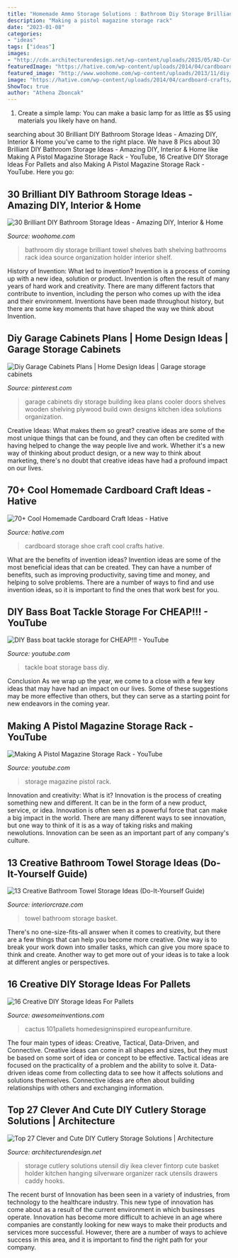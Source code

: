 ```yaml
---
title: "Homemade Ammo Storage Solutions : Bathroom Diy Storage Brilliant Towel Shelves Bath Shelving Bathrooms Rack Idea Source Organization Holder Interior Shelf"
description: "Making a pistol magazine storage rack"
date: "2023-01-08"
categories:
- "ideas"
tags: ["ideas"]
images:
- "http://cdn.architecturendesign.net/wp-content/uploads/2015/05/AD-Cutlery-Storage-Ideas-17.jpg"
featuredImage: "https://hative.com/wp-content/uploads/2014/04/cardboard-crafts/13-cardboard-shoe-storage.jpg"
featured_image: "http://www.woohome.com/wp-content/uploads/2013/11/diy-bathroom-storage-ideas-7.jpg"
image: "https://hative.com/wp-content/uploads/2014/04/cardboard-crafts/13-cardboard-shoe-storage.jpg"
ShowToc: true
author: "Athena Zboncak"
---
```



1. Create a simple lamp: You can make a basic lamp for as little as $5 using materials you likely have on hand.

	

		
searching about 30 Brilliant DIY Bathroom Storage Ideas - Amazing DIY, Interior &amp; Home you've came to the right place. We have 8 Pics about 30 Brilliant DIY Bathroom Storage Ideas - Amazing DIY, Interior &amp; Home like Making A Pistol Magazine Storage Rack - YouTube, 16 Creative DIY Storage Ideas For Pallets and also Making A Pistol Magazine Storage Rack - YouTube. Here you go:
		
    
## 30 Brilliant DIY Bathroom Storage Ideas - Amazing DIY, Interior &amp; Home

<img loading=lazy src="http://www.woohome.com/wp-content/uploads/2013/11/diy-bathroom-storage-ideas-7.jpg" onerror="this.onerror=null;this.src='https://tse1.mm.bing.net/th?id=OIP.SWMV8u34vxFvanTNIgEJhQHaNK&amp;pid=15.1';" alt="30 Brilliant DIY Bathroom Storage Ideas - Amazing DIY, Interior &amp; Home">

_Source: woohome.com_

>bathroom diy storage brilliant towel shelves bath shelving bathrooms rack idea source organization holder interior shelf. 

	

History of Invention: What led to invention?
Invention is a process of coming up with a new idea, solution or product. Invention is often the result of many years of hard work and creativity. There are many different factors that contribute to invention, including the person who comes up with the idea and their environment. Inventions have been made throughout history, but there are some key moments that have shaped the way we think about Invention.

    
## Diy Garage Cabinets Plans | Home Design Ideas | Garage Storage Cabinets

<img loading=lazy src="https://i.pinimg.com/736x/27/fb/05/27fb051c482c9349073741c86aeee665--wall-storage-cabinets-plywood-cabinets-garage.jpg" onerror="this.onerror=null;this.src='https://tse3.mm.bing.net/th?id=OIP.Zunntj7eUgrqOtU5ZPJFNwHaFO&amp;pid=15.1';" alt="Diy Garage Cabinets Plans | Home Design Ideas | Garage storage cabinets">

_Source: pinterest.com_

>garage cabinets diy storage building ikea plans cooler doors shelves wooden shelving plywood build own designs kitchen idea solutions organization. 

	

Creative Ideas: What makes them so great?
creative ideas are some of the most unique things that can be found, and they can often be credited with having helped to change the way people live and work. Whether it's a new way of thinking about product design, or a new way to think about marketing, there's no doubt that creative ideas have had a profound impact on our lives.

    
## 70+ Cool Homemade Cardboard Craft Ideas - Hative

<img loading=lazy src="https://hative.com/wp-content/uploads/2014/04/cardboard-crafts/13-cardboard-shoe-storage.jpg" onerror="this.onerror=null;this.src='https://tse2.mm.bing.net/th?id=OIP.9Pa96wJwxVCW1WZjrLNPSAHaI0&amp;pid=15.1';" alt="70+ Cool Homemade Cardboard Craft Ideas - Hative">

_Source: hative.com_

>cardboard storage shoe craft cool crafts hative. 

	

What are the benefits of invention ideas?
Invention ideas are some of the most beneficial ideas that can be created. They can have a number of benefits, such as improving productivity, saving time and money, and helping to solve problems. There are a number of ways to find and use invention ideas, so it is important to find the ones that work best for you.

    
## DIY Bass Boat Tackle Storage For CHEAP!!! - YouTube

<img loading=lazy src="https://i.ytimg.com/vi/j-9UCfWqNw4/maxresdefault.jpg" onerror="this.onerror=null;this.src='https://tse4.mm.bing.net/th?id=OIP.0zfnluzNPiNyBoc8BpI_TQHaEK&amp;pid=15.1';" alt="DIY Bass boat tackle storage for CHEAP!!! - YouTube">

_Source: youtube.com_

>tackle boat storage bass diy. 

	

Conclusion
As we wrap up the year, we come to a close with a few key ideas that may have had an impact on our lives. Some of these suggestions may be more effective than others, but they can serve as a starting point for new endeavors in the coming year.

    
## Making A Pistol Magazine Storage Rack - YouTube

<img loading=lazy src="http://i.ytimg.com/vi/1c0zbf5gM44/maxresdefault.jpg" onerror="this.onerror=null;this.src='https://tse3.mm.bing.net/th?id=OIP.13xWKhPHhExL9cDwobP3gwHaEK&amp;pid=15.1';" alt="Making A Pistol Magazine Storage Rack - YouTube">

_Source: youtube.com_

>storage magazine pistol rack. 

	

Innovation and creativity: What is it?
Innovation is the process of creating something new and different. It can be in the form of a new product, service, or idea. Innovation is often seen as a powerful force that can make a big impact in the world. There are many different ways to see innovation, but one way to think of it is as a way of taking risks and making newolutions. Innovation can be seen as an important part of any company's culture.

    
## 13 Creative Bathroom Towel Storage Ideas (Do-It-Yourself Guide)

<img loading=lazy src="https://interiorcraze.com/wp-content/uploads/2020/07/bathroom-towel-storage8-e1593692352317.jpg" onerror="this.onerror=null;this.src='https://tse4.mm.bing.net/th?id=OIP.Ft1DYCA1KJejVxxmqyf9DQHaKN&amp;pid=15.1';" alt="13 Creative Bathroom Towel Storage Ideas (Do-It-Yourself Guide)">

_Source: interiorcraze.com_

>towel bathroom storage basket. 

	

There's no one-size-fits-all answer when it comes to creativity, but there are a few things that can help you become more creative. One way is to break your work down into smaller tasks, which can give you more space to think and create. Another way to get more out of your ideas is to take a look at different angles or perspectives.

    
## 16 Creative DIY Storage Ideas For Pallets

<img loading=lazy src="https://www.awesomeinventions.com/wp-content/uploads/2014/12/cactus-display-pallet.jpg" onerror="this.onerror=null;this.src='https://tse1.mm.bing.net/th?id=OIP.I1Gz7A9SnREro7EQUFEfdQHaJ3&amp;pid=15.1';" alt="16 Creative DIY Storage Ideas For Pallets">

_Source: awesomeinventions.com_

>cactus 101pallets homedesigninspired europeanfurniture. 

	

The four main types of ideas: Creative, Tactical, Data-Driven, and Connective.
Creative ideas can come in all shapes and sizes, but they must be based on some sort of idea or concept to be effective. Tactical ideas are focused on the practicality of a problem and the ability to solve it. Data-driven ideas come from collecting data to see how it affects solutions and solutions themselves. Connective ideas are often about building relationships with others and exchanging information.

    
## Top 27 Clever And Cute DIY Cutlery Storage Solutions | Architecture

<img loading=lazy src="http://cdn.architecturendesign.net/wp-content/uploads/2015/05/AD-Cutlery-Storage-Ideas-17.jpg" onerror="this.onerror=null;this.src='https://tse4.mm.bing.net/th?id=OIP.OuqkCOz-ynASE3tbESAYhQHaIr&amp;pid=15.1';" alt="Top 27 Clever and Cute DIY Cutlery Storage Solutions | Architecture">

_Source: architecturendesign.net_

>storage cutlery solutions utensil diy ikea clever fintorp cute basket holder kitchen hanging silverware organizer rack utensils drawers caddy hooks. 

	

The recent burst of Innovation has been seen in a variety of industries, from technology to the healthcare industry. This new type of innovation has come about as a result of the current environment in which businesses operate. Innovation has become more difficult to achieve in an age where companies are constantly looking for new ways to make their products and services more successful. However, there are a number of ways to achieve success in this area, and it is important to find the right path for your company.

